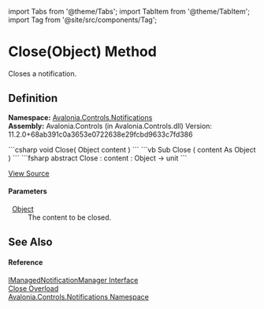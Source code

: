 import Tabs from '@theme/Tabs'; 
import TabItem from '@theme/TabItem'; 
import Tag from '@site/src/components/Tag'; 

# Close(Object) Method


Closes a notification.



## Definition
**Namespace:** <a href="N_Avalonia_Controls_Notifications">Avalonia.Controls.Notifications</a>  
**Assembly:** Avalonia.Controls (in Avalonia.Controls.dll) Version: 11.2.0+68ab391c0a3653e0722638e29fcbd9633c7fd386

<Tabs groupId="api-code-preview">
<TabItem value="csharp" label="C#">
```csharp
void Close(
	Object content
)
```
</TabItem>
<TabItem value="vb" label="VB">
```vb
Sub Close ( 
	content As Object
)
```
</TabItem>
<TabItem value="fsharp" label="F#">
```fsharp
abstract Close : 
        content : Object -> unit 
```
</TabItem>
</Tabs>



<a href="https://github.com/AvaloniaUI/Avalonia/tree/master/srcAvalonia.Controls/Notifications/IManagedNotificationManager.cs" title="View the source code">View Source</a>



#### Parameters
<dl><dt>  <a href="https://learn.microsoft.com/dotnet/api/system.object" target="_blank" rel="noopener noreferrer">Object</a></dt><dd>The content to be closed.</dd></dl>

## See Also


#### Reference
<a href="T_Avalonia_Controls_Notifications_IManagedNotificationManager">IManagedNotificationManager Interface</a>  
<a href="Overload_Avalonia_Controls_Notifications_IManagedNotificationManager_Close">Close Overload</a>  
<a href="N_Avalonia_Controls_Notifications">Avalonia.Controls.Notifications Namespace</a>  
